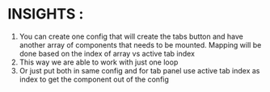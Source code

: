 


# INSIGHTS :

1. You can create one config that will create the tabs button and have another array of components that needs to be mounted. Mapping will be done based on the index of array vs active tab index
2. This way we are able to work with just one loop
3. Or just put both in same config and for tab panel use active tab index as index to get the component out of the config